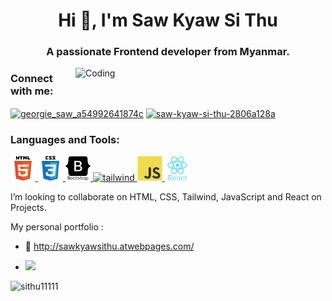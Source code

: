 <h1 align="center">Hi 👋, I'm Saw Kyaw Si Thu</h1>
<h3 align="center">A passionate Frontend developer from Myanmar.</h3>
<img align="right" alt="Coding" width="400" src="https://i.pinimg.com/originals/e4/26/70/e426702edf874b181aced1e2fa5c6cde.gif" >


<h3 align="left">Connect with me:</h3>
<p align="left">
<a href="https://dev.to/georgie_saw_a54992641874c" target="blank"><img align="center" src="https://raw.githubusercontent.com/rahuldkjain/github-profile-readme-generator/master/src/images/icons/Social/devto.svg" alt="georgie_saw_a54992641874c" height="30" width="40" /></a>
<a href="https://linkedin.com/in/saw-kyaw-si-thu-2806a128a" target="blank"><img align="center" src="https://raw.githubusercontent.com/rahuldkjain/github-profile-readme-generator/master/src/images/icons/Social/linked-in-alt.svg" alt="saw-kyaw-si-thu-2806a128a" height="30" width="40" /></a>
</p>

<h3 align="left">Languages and Tools:</h3>
<p align="left"> 
 <a href="https://www.w3.org/html/" target="_blank" rel="noreferrer"> 
   <img src="https://raw.githubusercontent.com/devicons/devicon/master/icons/html5/html5-original-wordmark.svg" alt="html5" width="40" height="40"/> 
 </a> 
 <a href="https://www.w3schools.com/css/" target="_blank" rel="noreferrer"> 
  <img src="https://raw.githubusercontent.com/devicons/devicon/master/icons/css3/css3-original-wordmark.svg" alt="css3" width="40" height="40"/> 
 </a> 
 <a href="https://getbootstrap.com" target="_blank" rel="noreferrer"> 
 <img src="https://raw.githubusercontent.com/devicons/devicon/master/icons/bootstrap/bootstrap-plain-wordmark.svg" alt="bootstrap" width="40" height="40"/> 
</a> 
 <a href="https://tailwindcss.com/" target="_blank" rel="noreferrer"> 
      <img src="https://www.vectorlogo.zone/logos/tailwindcss/tailwindcss-icon.svg" alt="tailwind" width="40" height="40"/> 
 </a> 
 <a href="https://developer.mozilla.org/en-US/docs/Web/JavaScript" target="_blank" rel="noreferrer"> 
    <img src="https://raw.githubusercontent.com/devicons/devicon/master/icons/javascript/javascript-original.svg" alt="javascript" width="40" height="40"/> 
 </a> 
 <a href="https://reactjs.org/" target="_blank" rel="noreferrer"> 
     <img src="https://raw.githubusercontent.com/devicons/devicon/master/icons/react/react-original-wordmark.svg" alt="react" width="40" height="40"/> 
 </a> 
</p>



<p align="left">I’m looking to collaborate on HTML, CSS, Tailwind, JavaScript and React on Projects.
</p>
 



My personal portfolio : 

- 👀 http://sawkyawsithu.atwebpages.com/ 

- ![](https://komarev.com/ghpvc/?username=sithu11111&color=green)
<p><img align="left" src="https://github-readme-stats.vercel.app/api/top-langs?username=sithu11111&show_icons=true&locale=en&layout=compact" alt="sithu11111" /></p>

